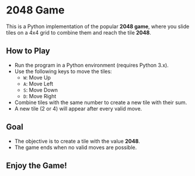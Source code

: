 # 2048 Game

This is a Python implementation of the popular **2048 game**, where you slide tiles on a 4x4 grid to combine them and reach the tile **2048**.

## How to Play
- Run the program in a Python environment (requires Python 3.x).
- Use the following keys to move the tiles:
  - `W`: Move Up
  - `A`: Move Left
  - `S`: Move Down
  - `D`: Move Right
- Combine tiles with the same number to create a new tile with their sum.
- A new tile (2 or 4) will appear after every valid move.

## Goal
- The objective is to create a tile with the value **2048**.
- The game ends when no valid moves are possible.

## Enjoy the Game!
